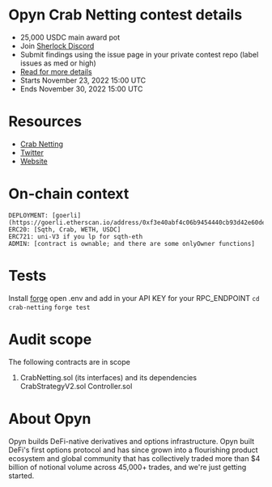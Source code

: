 # Opyn Crab Netting contest details

- 25,000 USDC main award pot
- Join [Sherlock Discord](https://discord.gg/MABEWyASkp)
- Submit findings using the issue page in your private contest repo (label issues as med or high)
- [Read for more details](https://docs.sherlock.xyz/audits/watsons)
- Starts November 23, 2022 15:00 UTC
- Ends November 30, 2022 15:00 UTC

# Resources

- [Crab Netting](https://opynopyn.notion.site/Crab-Netting-Blurb-d4ce8a3c75694c54af03b3997a70be0c)
- [Twitter](https://twitter.com/opyn_)
- [Website](https://www.opyn.co/)

# On-chain context


```
DEPLOYMENT: [goerli](https://goerli.etherscan.io/address/0xf3e40abf4c06b9454440cb93d42e60de5e67db2a)
ERC20: [Sqth, Crab, WETH, USDC]
ERC721: uni-V3 if you lp for sqth-eth
ADMIN: [contract is ownable; and there are some onlyOwner functions]
```

# Tests

Install [forge](https://book.getfoundry.sh/getting-started/installation)
open .env and add in your API KEY for your RPC_ENDPOINT
`cd crab-netting`
`forge test`

# Audit scope

The following contracts are in scope
1. CrabNetting.sol (its interfaces)
and its dependencies
CrabStrategyV2.sol
Controller.sol

# About Opyn

Opyn builds DeFi-native derivatives and options infrastructure. Opyn built DeFi's first options protocol and has since grown into a flourishing product ecosystem and global community that has collectively traded more than $4 billion of notional volume across 45,000+ trades, and we're just getting started.

